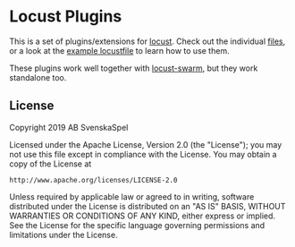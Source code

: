 # Locust Plugins

This is a set of plugins/extensions for [locust](https://github.com/locustio/locust). Check out the individual [files](locust_plugins/), or a look at the [example locustfile](examples/locustfile.py) to learn how to use them.

These plugins work well together with [locust-swarm](https://github.com/SvenskaSpel/locust-swarm), but they work standalone too.

## License

Copyright 2019 AB SvenskaSpel

Licensed under the Apache License, Version 2.0 (the "License");
you may not use this file except in compliance with the License.
You may obtain a copy of the License at

    http://www.apache.org/licenses/LICENSE-2.0

Unless required by applicable law or agreed to in writing, software
distributed under the License is distributed on an "AS IS" BASIS,
WITHOUT WARRANTIES OR CONDITIONS OF ANY KIND, either express or implied.
See the License for the specific language governing permissions and
limitations under the License.
